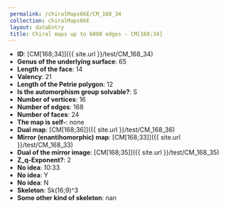 ```yaml
--- 
 permalink: /chiralMaps6kE/CM_168_34 
 collection: chiralMaps6kE
 layout: dataEntry
 title: Chiral maps up to 6000 edges - CM[168;34]
---
```


- **ID**: [CM[168;34]]({{ site.url }}/test/CM_168_34)
- **Genus of the underlying surface**: 65
- **Length of the face**: 14
- **Valency**: 21
- **Length of the Petrie polygon**: 12
- **Is the automorphism group solvable?**: S
- **Number of vertices**: 16
- **Number of edges**: 168
- **Number of faces**: 24
- **The map is self-**: none
- **Dual map**: [CM[168;36]]({{ site.url }}/test/CM_168_36)
- **Mirror (enantihomorphic) map**: [CM[168;33]]({{ site.url }}/test/CM_168_33)
- **Dual of the mirror image**: [CM[168;35]]({{ site.url }}/test/CM_168_35)
- **Z_q-Exponent?**: 2
- **No idea**:  10:33
- **No idea**: Y
- **No idea**: N
- **Skeleton**: Sk(16;9)^3
- **Some other kind of skeleton**: nan
